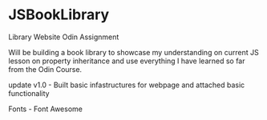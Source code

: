 # JSBookLibrary
Library Website Odin Assignment

Will be building a book library to showcase my understanding on current JS lesson on property inheritance and use everything I have learned so far from the Odin Course.






update v1.0 - Built basic infastructures for webpage and attached basic functionality














Fonts - Font Awesome